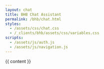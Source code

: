 ```yaml
---
layout: chat
title: BHB Chat Assistant
permalink: /bhb/chat.html
styles:
  - /assets/css/chat.css
  - /_clients/bhb/assets/css/variables.css
scripts:
  - /assets/js/auth.js
  - /assets/js/navigation.js
---
```

{{ content }}